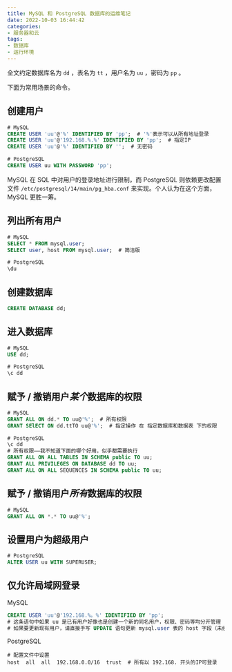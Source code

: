 ```yaml
---
title: MySQL 和 PostgreSQL 数据库的运维笔记
date: 2022-10-03 16:44:42
categories:
- 服务器和云
tags:
- 数据库
- 运行环境
---
```



全文约定数据库名为 `dd` ，表名为 `tt` ，用户名为 `uu` ，密码为 `pp` 。

下面为常用场景的命令。

## 创建用户

```sql
# MySQL
CREATE USER 'uu'@'%' IDENTIFIED BY 'pp';  # '%'表示可以从所有地址登录
CREATE USER 'uu'@'192.168.%.%' IDENTIFIED BY 'pp';  # 指定IP
CREATE USER 'uu'@'%' IDENTIFIED BY '';  # 无密码

# PostgreSQL
CREATE USER uu WITH PASSWORD 'pp';
```

MySQL 在 SQL 中对用户的登录地址进行限制，而 PostgreSQL 则依赖更改配置文件 `/etc/postgresql/14/main/pg_hba.conf` 来实现。个人认为在这个方面，MySQL 更胜一筹。

## 列出所有用户

```sql
# MySQL
SELECT * FROM mysql.user;
SELECT user, host FROM mysql.user;  # 简洁版

# PostgreSQL
\du
```

## 创建数据库

```sql
CREATE DATABASE dd;
```

## 进入数据库

```sql
# MySQL
USE dd;

# PostgreSQL
\c dd
```

## 赋予 / 撤销用户*某个*数据库的权限

```sql
# MySQL
GRANT ALL ON dd.* TO uu@'%';  # 所有权限
GRANT SElECT ON dd.ttTO uu@'%';  # 指定操作 在 指定数据库和数据表 下的权限

# PostgreSQL
\c dd
# 所有权限——我不知道下面的哪个好用，似乎都需要执行
GRANT ALL ON ALL TABLES IN SCHEMA public TO uu;
GRANT ALL PRIVILEGES ON DATABASE dd TO uu;
GRANT ALL ON ALL SEQUENCES IN SCHEMA public TO uu;
```

## 赋予 / 撤销用户*所有*数据库的权限

```sql
# MySQL
GRANT ALL ON *.* TO uu@'%';
```

## 设置用户为超级用户

```sql
# PostgreSQL
ALTER USER uu WITH SUPERUSER;
```

## 仅允许局域网登录

MySQL

```sql
CREATE USER 'uu'@'192.168.%。%' IDENTIFIED BY 'pp';
# 这条语句中如果 uu 是已有用户好像也是创建一个新的同名用户，权限、密码等均分开管理
# 如果要更新现有用户，请直接手写 UPDATE 语句更新 mysql.user 表的 host 字段（未经本人实测）
```

PostgreSQL

```
# 配置文件中设置
host  all  all  192.168.0.0/16  trust  # 所有以 192.168. 开头的IP可登录
```
